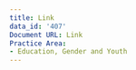 ```yaml
---
title: Link
data_id: '407'
Document URL: Link
Practice Area:
- Education, Gender and Youth
---
```


